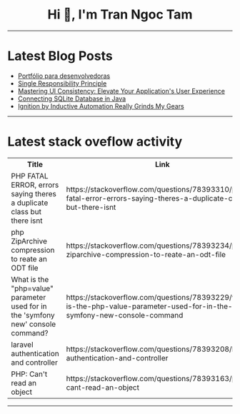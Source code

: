 <h1 align="center">Hi 👋, I'm Tran Ngoc Tam</h1>

---

# Latest Blog Posts 
<!-- BLOG-POST-LIST:START -->
- [Portfólio para desenvolvedoras](https://dev.to/anamaria/portfolio-para-desenvolvedoras-13k3)
- [Single Responsibility Principle](https://dev.to/codexam/single-responsibility-principle-1ahf)
- [Mastering UI Consistency: Elevate Your Application&#39;s User Experience](https://dev.to/leoneloliver/mastering-ui-consistency-elevate-your-applications-user-experience-5fni)
- [Connecting SQLite Database in Java](https://dev.to/prabeshstha/connecting-sqlite-database-in-java-135)
- [Ignition by Inductive Automation Really Grinds My Gears](https://dev.to/opensourceadvocate/ignition-by-inductive-automation-really-grinds-my-gears-amk)
<!-- BLOG-POST-LIST:END -->

---

# Latest stack oveflow activity
<table>
  <tr><th>Title</th><th>Link</th></tr>
  <!-- STACKOVERFLOW:START --><tr><td>PHP FATAL ERROR, errors saying theres a duplicate class but there isnt</td><td>https://stackoverflow.com/questions/78393310/php-fatal-error-errors-saying-theres-a-duplicate-class-but-there-isnt</td></tr><tr><td>php ZipArchive compression to reate an ODT file</td><td>https://stackoverflow.com/questions/78393234/php-ziparchive-compression-to-reate-an-odt-file</td></tr><tr><td>What is the &quot;php=value&quot; parameter used for in the &#39;symfony new&#39; console command?</td><td>https://stackoverflow.com/questions/78393229/what-is-the-php-value-parameter-used-for-in-the-symfony-new-console-command</td></tr><tr><td>laravel authentication and controller</td><td>https://stackoverflow.com/questions/78393208/laravel-authentication-and-controller</td></tr><tr><td>PHP: Can&#39;t read an object</td><td>https://stackoverflow.com/questions/78393163/php-cant-read-an-object</td></tr><!-- STACKOVERFLOW:END -->
</table>

---



